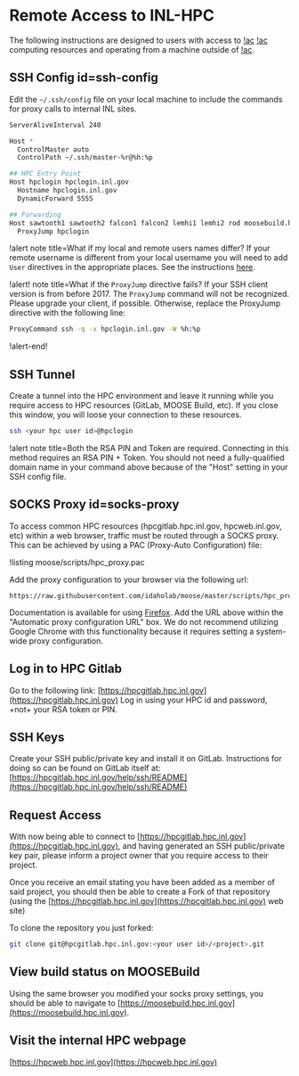 # Remote Access to INL-HPC

The following instructions are designed to users with access to [!ac](INL) [!ac](HPC) computing
resources and operating from a machine outside of [!ac](INL).

## SSH Config id=ssh-config

Edit the `~/.ssh/config` file on your local machine to include the commands for proxy calls to
internal INL sites.

```bash
ServerAliveInterval 240

Host *
  ControlMaster auto
  ControlPath ~/.ssh/master-%r@%h:%p

## HPC Entry Point
Host hpclogin hpclogin.inl.gov
  Hostname hpclogin.inl.gov
  DynamicForward 5555

## Forwarding
Host sawtooth1 sawtooth2 falcon1 falcon2 lemhi1 lemhi2 rod moosebuild.hpc.inl.gov hpcgitlab.hpc.inl.gov hpcsc.hpc.inl.gov
  ProxyJump hpclogin
```

!alert note title=What if my local and remote users names differ?
If your remote username is different from your local username you will need to add `User` directives
in the appropriate places. See the instructions [here](hpc_remote_different_user.md).

!alert! note title=What if the `ProxyJump` directive fails?
If your SSH client version is from before 2017. The `ProxyJump` command will not be
recognized. Please upgrade your client, if possible. Otherwise, replace
the ProxyJump directive with the following line:

```bash
ProxyCommand ssh -q -x hpclogin.inl.gov -W %h:%p
```
!alert-end!

## SSH Tunnel

Create a tunnel into the HPC environment and leave it running while you require access to HPC
resources (GitLab, MOOSE Build, etc). If you close this window, you will loose your connection to
these resources.

```bash
ssh <your hpc user id>@hpclogin
```

!alert note title=Both the RSA PIN and Token are required.
Connecting in this method requires an RSA PIN + Token. You should not need a fully-qualified
domain name in your command above because of the "Host" setting in your SSH config file.

## SOCKS Proxy id=socks-proxy

To access common HPC resources (hpcgitlab.hpc.inl.gov, hpcweb.inl.gov, etc) within a web browser, traffic must be routed through a SOCKS proxy. This can be achieved by using a PAC (Proxy-Auto Configuration) file:


!listing moose/scripts/hpc_proxy.pac

Add the proxy configuration to your browser via the following url:

```
https://raw.githubusercontent.com/idaholab/moose/master/scripts/hpc_proxy.pac
```

Documentation is available for using [Firefox](https://support.mozilla.org/en-US/kb/connection-settings-firefox). Add the URL above within the "Automatic proxy configuration URL" box. We do not recommend utilizing Google Chrome with this functionality because it requires setting a system-wide proxy configuration.

## Log in to HPC Gitlab

Go to the following link: [https://hpcgitlab.hpc.inl.gov](https://hpcgitlab.hpc.inl.gov)
Log in using your HPC id and password, +not+ your RSA token or PIN.

## SSH Keys

Create your SSH public/private key and install it on GitLab. Instructions for doing so can be found
on GitLab itself at:
[https://hpcgitlab.hpc.inl.gov/help/ssh/README](https://hpcgitlab.hpc.inl.gov/help/ssh/README)

## Request Access

With now being able to connect to [https://hpcgitlab.hpc.inl.gov](https://hpcgitlab.hpc.inl.gov), and
having generated an SSH public/private key pair, please inform a project owner that you require
access to their project.

Once you receive an email stating you have been added as a member of said project, you should then be
able to create a Fork of that repository (using the
[https://hpcgitlab.hpc.inl.gov](https://hpcgitlab.hpc.inl.gov) web site)

To clone the repository you just forked:

```bash
git clone git@hpcgitlab.hpc.inl.gov:<your user id>/<project>.git
```

## View build status on MOOSEBuild

Using the same browser you modified your socks proxy settings, you should be able to navigate to
[https://moosebuild.hpc.inl.gov](https://moosebuild.hpc.inl.gov).

## Visit the internal HPC webpage

[https://hpcweb.hpc.inl.gov](https://hpcweb.hpc.inl.gov)
